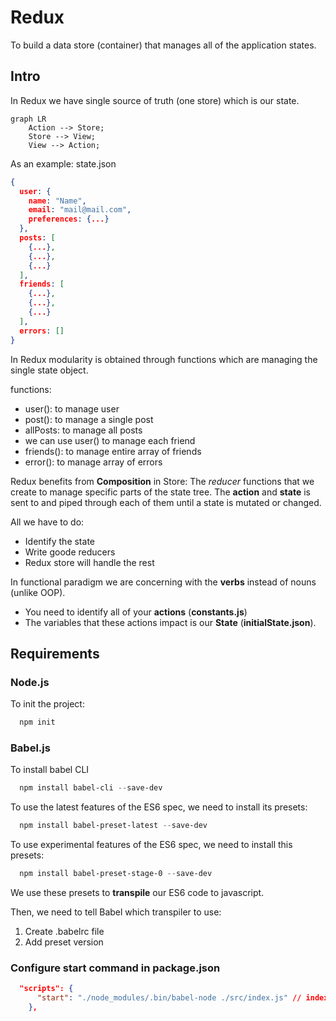 # Redux

To build a data store (container) that manages all of the application states.

## Intro

In Redux we have single source of truth (one store) which is our state.

```mermaid
graph LR
    Action --> Store;
    Store --> View;
    View --> Action;
```

As an example: state.json

```json
{
  user: {
    name: "Name",
    email: "mail@mail.com",
    preferences: {...}
  },
  posts: [
    {...},
    {...},
    {...}
  ],
  friends: [
    {...},
    {...},
    {...}
  ],
  errors: []
}
```

In Redux modularity is obtained through functions which are managing the single state object.

functions:

- user(): to manage user
- post(): to manage a single post
- allPosts: to manage all posts
- we can use user() to manage each friend
- friends(): to manage entire array of friends
- error(): to manage array of errors

Redux benefits from **Composition** in Store: The *reducer* functions that we create to manage specific parts of the state tree. The **action** and **state** is sent to and piped through each of them until a state is mutated or changed.

All we have to do:

- Identify the state
- Write goode reducers
- Redux store will handle the rest

In functional paradigm we are concerning with the **verbs** instead of nouns (unlike OOP).

- You need to identify all of your **actions** (**constants.js**)
- The variables that these actions impact is our **State** (**initialState.json**).

## Requirements

### Node.js

To init the project:

```powershell
  npm init
```

### Babel.js

To install babel CLI

```powershell
  npm install babel-cli --save-dev
```

To use the latest features of the ES6 spec, we need to install its presets:

```powershell
  npm install babel-preset-latest --save-dev
```

To use experimental features of the ES6 spec, we need to install this presets:

```powershell
  npm install babel-preset-stage-0 --save-dev
```

We use these presets to **transpile** our ES6 code to javascript.

Then, we need to tell Babel which transpiler to use:

1. Create .babelrc file
2. Add preset version

### Configure start command in package.json

```json
  "scripts": {
      "start": "./node_modules/.bin/babel-node ./src/index.js" // index.js is default, so you can just say ./src/
    },
```
